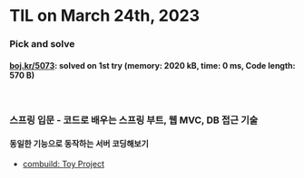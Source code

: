# **TIL on March 24th, 2023**
### Pick and solve
#### [boj.kr/5073](../../../Problem%20Solving/boj/Math/5073-03-24-2023.cpp): solved on 1st try (memory: 2020 kB, time: 0 ms, Code length: 570 B)
<br>

### 스프링 입문 - 코드로 배우는 스프링 부트, 웹 MVC, DB 접근 기술
#### 동일한 기능으로 동작하는 서버 코딩해보기
* [combuild: Toy Project](../../../Library%20and%20Framework/spring/Lecture-01/ch-01-05-imp-03-23-2023.md)
<br>